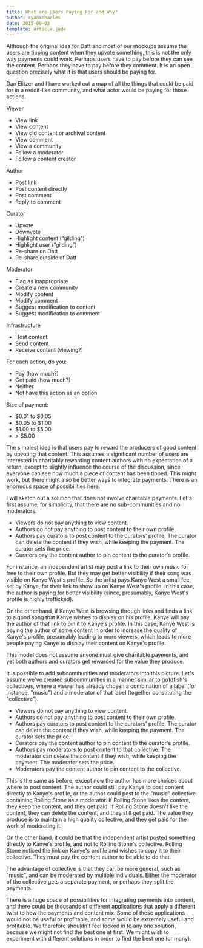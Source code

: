 ```yaml
---
title: What are Users Paying For and Why?
author: ryanxcharles
date: 2015-09-03
template: article.jade
---
```


Although the original idea for Datt and most of our mockups assume the users
are tipping content when they upvote something, this is not the only way
payments could work. Perhaps users have to pay before they can see the content.
Perhaps they have to pay before they comment. It is an open question precisely
what it is that users should be paying for.

Dan Elitzer and I have worked out a map of all the things that could be paid
for in a reddit-like community, and what actor would be paying for those
actions.

Viewer
* View link
* View content
* View old content or archival content
* View comment
* View a community
* Follow a moderator
* Follow a content creator

Author
* Post link
* Post content directly
* Post comment
* Reply to comment

Curator
* Upvote
* Downvote
* Highlight content (“gilding”)
* Highlight user (“gilding”)
* Re-share on Datt
* Re-share outside of Datt

Moderator
* Flag as inappropriate
* Create a new community
* Modify content
* Modify comment
* Suggest modification to content
* Suggest modification to comment

Infrastructure
* Host content
* Send content
* Receive content (viewing?)

For each action, do you:
* Pay (how much?)
* Get paid (how much?)
* Neither
* Not have this action as an option

Size of payment:
* $0.01 to $0.05
* $0.05 to $1.00
* $1.00 to $5.00
* &gt; $5.00

The simplest idea is that users pay to reward the producers of good content by
upvoting that content.  This assumes a significant number of users are
interested in charitably rewarding content authors with no expectation of a
return, except to slightly influence the course of the discussion, since
everyone can see how much a piece of content has been tipped. This might work,
but there might also be better ways to integrate payments. There is an enormous
space of possibilities here.

I will sketch out a solution that does not involve charitable payments. Let's
first assume, for simplicity, that there are no sub-communities and no
moderators.

* Viewers do not pay anything to view content.
* Authors do not pay anything to post content to their own profile.
* Authors pay curators to post content to the curators' profile. The curator
can delete the content if they wish, while keeping the payment. The curator
sets the price.
* Curators pay the content author to pin content to the curator's profile.

For instance, an independent artist may post a link to their own music for free
to their own profile. But they may get better visibility if their song was
visible on Kanye West's profile. So the artist pays Kanye West a small fee, set
by Kanye, for their link to show up on Kanye West's profile. In this case, the
author is paying for better visibility (since, presumably, Kanye West's profile
is highly trafficked).

On the other hand, if Kanye West is browsing through links and finds a link to
a good song that Kanye wishes to display on his profile, Kanye will pay the
author of that link to pin it to Kanye's profile. In this case, Kanye West is
paying the author of some content in order to increase the quality of Kanye's
profile, presumably leading to more viewers, which leads to more people paying
Kanye to display their content on Kanye's profile.

This model does not assume anyone must give charitable payments, and yet both
authors and curators get rewarded for the value they produce.

It is possible to add subcommunities and moderators into this picture. Let's
assume we've created subcommunities in a manner similar to go1dfish's
collectives, where a viewer has already chosen a combination of a label (for
instance, "music") and a moderator of that label (together constituting the
"collective").

* Viewers do not pay anything to view content.
* Authors do not pay anything to post content to their own profile.
* Authors pay curators to post content to the curators' profile. The curator
can delete the content if they wish, while keeping the payment. The curator
sets the price.
* Curators pay the content author to pin content to the curator's profile.
* Authors pay moderators to post content to that collective. The moderator can
delete the content if they wish, while keeping the payment. The moderator sets
the price.
* Moderators pay the content author to pin content to the collective.

This is the same as before, except now the author has more choices about where
to post content. The author could still pay Kanye to post content directly to
Kanye's profile, or the author could post to the "music" collective containing
Rolling Stone as a moderator. If Rolling Stone likes the content, they keep the
content, and they get paid. If Rolling Stone doesn't like the content, they can
delete the content, and they still get paid. The value they produce is to
maintain a high quality collective, and they get paid for the work of
moderating it.

On the other hand, it could be that the independent artist posted something
directly to Kanye's profile, and not to Rolling Stone's collective. Rolling
Stone noticed the link on Kanye's profile and wishes to copy it to their
collective. They must pay the content author to be able to do that.

The advantage of collective is that they can be more general, such as "music",
and can be moderated by multiple individuals. Either the moderator of the
collective gets a separate payment, or perhaps they split the payments.

There is a huge space of possibilities for integrating payments into content,
and there could be thousands of different applications that apply a different
twist to how the payments and content mix. Some of these applications would not
be useful or profitable, and some would be extremely useful and profitable. We
therefore shouldn't feel locked in to any one solution, because we might not
find the best one at first. We might wish to experiment with different
solutions in order to find the best one (or many).
